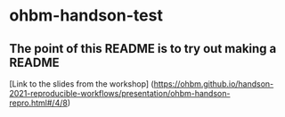 # ohbm-handson-test

## The point of this README is to try out making a README

[Link to the slides from the workshop] (https://ohbm.github.io/handson-2021-reproducible-workflows/presentation/ohbm-handson-repro.html#/4/8)
